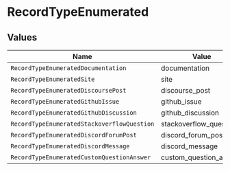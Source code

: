 # RecordTypeEnumerated


## Values

| Name                                        | Value                                       |
| ------------------------------------------- | ------------------------------------------- |
| `RecordTypeEnumeratedDocumentation`         | documentation                               |
| `RecordTypeEnumeratedSite`                  | site                                        |
| `RecordTypeEnumeratedDiscoursePost`         | discourse_post                              |
| `RecordTypeEnumeratedGithubIssue`           | github_issue                                |
| `RecordTypeEnumeratedGithubDiscussion`      | github_discussion                           |
| `RecordTypeEnumeratedStackoverflowQuestion` | stackoverflow_question                      |
| `RecordTypeEnumeratedDiscordForumPost`      | discord_forum_post                          |
| `RecordTypeEnumeratedDiscordMessage`        | discord_message                             |
| `RecordTypeEnumeratedCustomQuestionAnswer`  | custom_question_answer                      |